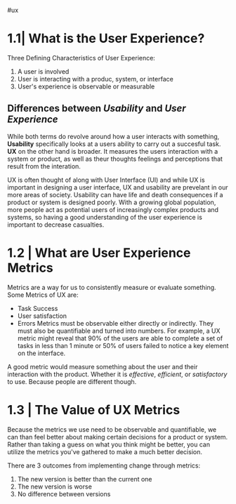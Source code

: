 #ux 
# 1.1|  What is the User Experience?

Three Defining Characteristics of User Experience:
1. A user is involved
2. User is interacting with a produc, system, or interface
3. User's experience is observable or measurable

## Differences between *Usability* and *User Experience*
While both terms do revolve around how a user interacts with something, **Usability** specifically looks at a users ability to carry out a succesful task. **UX** on the other hand is broader. It measures the users interaction with a system or product, as well as theur thoughts feelings and perceptions that result from the interation.

UX is often thought of along with User Interface (UI) and while UX is important in designing a user interface, UX and usability are prevelant in our more areas of society. Usability can have life and death consequences if a product or system is designed poorly. With a growing global population, more people act as potential users of increasingly complex products and systems, so having a good understanding of the user experience is important to decrease casualties.

# 1.2 | What are User Experience Metrics
Metrics are a way for us to consistently measure or evaluate something. Some Metrics of UX are:
- Task Success
- User satisfaction
- Errors
Metrics must be observable either directly or indirectly. They must also be quantifiable and turned into numbers. For example, a UX metric might reveal that 90% of the users are able to complete a set of tasks in less than 1 minute or 50% of users failed to notice a key element on the interface.

A good metric would measure something about the user and their interaction with the product. Whether it is *effective*, *efficient*, or *satisfactory* to use. Because people are different though. 

# 1.3 | The Value of UX Metrics
Because the metrics we use need to be observable and quantifiable, we can than feel better about making certain decisions for a product or system. Rather than taking a guess on what you think might be better, you can utilize the metrics you've gathered to make a much better decision. 

There are 3 outcomes from implementing change through metrics:
1. The new version is better than the current one
2. The new version is worse
3. No difference between versions



